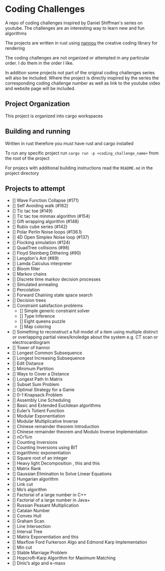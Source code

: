 # Coding Challenges

A repo of coding challenges inspired by Daniel Shiffman's series on youtube. The challenges are an interesting way to learn new and fun algorithms

The projects are written in rust using [nannou](nannou.cc) the creative coding library for rendering

The coding challenges are not organized or attempted in any particular order. I do them in the order I like.

In addition some projects not part of the original coding challenges series will also be included.
Where the project is  directly inspired by the series the corresponding coding challenge number as well as link to the youtube video and website page will be included.


## Project Organization
This project is organized into cargo workspaces


## Building and running
Written in rust therefore you must have rust and cargo installed

To run any specific project run `cargo run -p <coding_challenge_name>` from the root of the project

For projecs with additional building instructions read the `README.md` in the project directory


## Projects to attempt
- [] Wave Function Collapse (#171)
- [] Self Avoiding walk (#162)
- [] Tic tac toe (#149)
- [] Tic tac toe minmax algorithm (#154)
- [] Gift wrapping algorithm (#148)
- [] Rubix cube series (#142)
- [] Polar Perlin Noise loops (#136.1)
- [] 4D Open Simplex Noise loop (#137)
- [] Flocking simulation (#124)
- [] QuadTree collisions (#98)
- [] Floyd Steinberg Dithering (#90)
- [] Langdon's Ant (#89)
- [] Lamda Calculus interpreter
- [] Bloom filter
- [] Markov chains
- [] Discrete time markov decision processes
- [] Simulated annealing
- [] Percolation
- [] Forward Chaining state space search
- [] Decision trees
- [] Constraint satisfaction problems
  - [] Simple generic constraint solver
  - [] Type Inference
  - [] Eight queens puzzle
  - [] Map coloring
- [] Something to reconstruct a full model of a item using multiple distinct or overlapping partial views/knoledge about the system e.g. CT scan or electrocardiogram
- [] Tower of hannoi
- [] Longest Common Subsequence
- [] Longest Increasing Subsequence
- [] Edit Distance
- [] Minimum Partition
- [] Ways to Cover a Distance
- [] Longest Path In Matrix
- [] Subset Sum Problem
- [] Optimal Strategy for a Game
- [] 0-1 Knapsack Problem
- [] Assembly Line Scheduling
- [] Basic and Extended Euclidean algorithms
- [] Euler’s Totient Function
- [] Modular Exponentiation
- [] Modular Multiplicative Inverse
- [] Chinese remainder theorem Introduction
- [] Chinese remainder theorem and Modulo Inverse Implementation
- [] nCr%m 
- [] Counting Inversions
- [] Counting Inversions using BIT
- [] logarithmic exponentiation
- [] Square root of an integer
- [] Heavy light Decomposition , this and this
- [] Matrix Rank
- [] Gaussian Elimination to Solve Linear Equations
- [] Hungarian algorithm
- [] Link cut
- [] Mo’s algorithm
- [] Factorial of a large number in C++
- [] Factorial of a large number in Java+
- [] Russian Peasant Multiplication
- [] Catalan Number
- [] Convex Hull
- [] Graham Scan
- [] Line Intersection
- [] Interval Tree
- [] Matrix Exponentiation and this
- [] Maxflow Ford Furkerson Algo and Edmond Karp Implementation
- [] Min cut
- [] Stable Marriage Problem
- [] Hopcroft–Karp Algorithm for Maximum Matching
- [] Dinic’s algo and e-maxx
